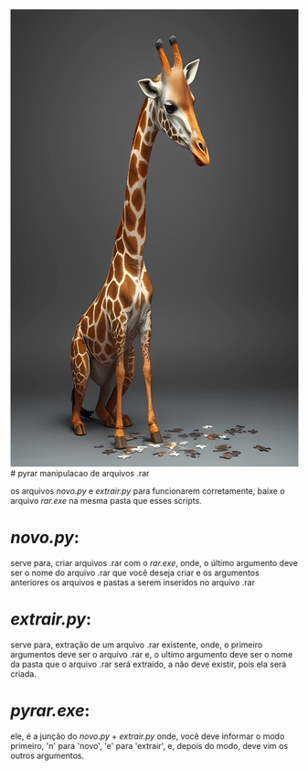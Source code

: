 <img src="capa.jpg" style="width: 100%; height: 800px;">
# pyrar
manipulacao de arquivos .rar

os arquivos *novo.py* e *extrair.py* para funcionarem corretamente, baixe o arquivo *rar.exe* na mesma pasta que esses scripts.

# *novo.py*:
serve para, criar arquivos .rar com o *rar.exe*, onde, o último argumento deve ser o nome do arquivo .rar que você deseja criar e
os argumentos anteriores os arquivos e pastas a serem inseridos no arquivo .rar

# *extrair.py*:
serve para, extração de um arquivo .rar existente, onde, o primeiro argumentos deve ser o arquivo .rar e, o ultimo argumento deve ser 
o nome da pasta que o arquivo .rar será extraído, a não deve existir, pois ela será criada.

# *pyrar.exe*:
ele, é a junção do *novo.py* + *extrair.py* onde, você deve informar o modo primeiro, 'n' para 'novo', 'e' para 'extrair', e, depois 
do modo, deve vim os outros argumentos.
